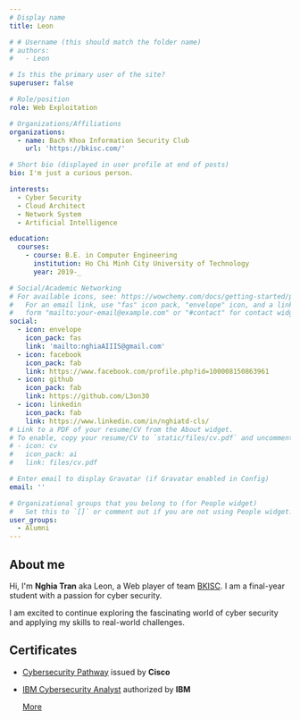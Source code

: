 ```yaml
---
# Display name
title: Leon

# # Username (this should match the folder name)
# authors:
#   - Leon

# Is this the primary user of the site?
superuser: false

# Role/position
role: Web Exploitation

# Organizations/Affiliations
organizations:
  - name: Bach Khoa Information Security Club
    url: 'https://bkisc.com/'

# Short bio (displayed in user profile at end of posts)
bio: I'm just a curious person.

interests:
  - Cyber Security
  - Cloud Architect
  - Network System
  - Artificial Intelligence

education:
  courses:
    - course: B.E. in Computer Engineering
      institution: Ho Chi Minh City University of Technology
      year: 2019-_

# Social/Academic Networking
# For available icons, see: https://wowchemy.com/docs/getting-started/page-builder/#icons
#   For an email link, use "fas" icon pack, "envelope" icon, and a link in the
#   form "mailto:your-email@example.com" or "#contact" for contact widget.
social:
  - icon: envelope
    icon_pack: fas
    link: 'mailto:nghiaAIIIS@gmail.com'
  - icon: facebook
    icon_pack: fab
    link: https://www.facebook.com/profile.php?id=100008150863961
  - icon: github
    icon_pack: fab
    link: https://github.com/L3on30
  - icon: linkedin
    icon_pack: fab
    link: https://www.linkedin.com/in/nghiatd-cls/
# Link to a PDF of your resume/CV from the About widget.
# To enable, copy your resume/CV to `static/files/cv.pdf` and uncomment the lines below.
# - icon: cv
#   icon_pack: ai
#   link: files/cv.pdf

# Enter email to display Gravatar (if Gravatar enabled in Config)
email: ''

# Organizational groups that you belong to (for People widget)
#   Set this to `[]` or comment out if you are not using People widget.
user_groups:
  - Alumni
---
```


## About me

Hi, I'm **Nghia Tran** aka Leon, a Web player of team [BKISC](https://bkisc.com). I am a final-year student with a passion for cyber security.

I am excited to continue exploring the fascinating world of cyber security and applying my skills to real-world challenges.


## Certificates

+ [Cybersecurity Pathway](https://www.credly.com/badges/635a85bd-3e2d-4078-8a15-11e1bda8d1c6) issued by **Cisco**

+ [IBM Cybersecurity Analyst](https://www.coursera.org/account/accomplishments/specialization/certificate/DQLWPE9TEDFY) authorized by **IBM**

  [More](https://www.credly.com/users/nghia-tran.d2d52454/badges)
